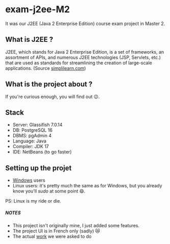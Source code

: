 # exam-j2ee-M2

It was our J2EE (Java 2 Enterprise Edition) course exam project in Master 2.

## What is J2EE ?
J2EE, which stands for Java 2 Enterprise Edition, is a set of frameworks, an assortment of APIs, and numerous J2EE technologies (JSP, Servlets, etc.) that are used as standards for streamlining the creation of large-scale applications. (Source <a href="https://www.simplilearn.com/j2ee-interview-questions-answers-article#:~:text=J2EE%2C%20which%20stands%20for%20Java,creation%20of%20large%2Dscale%20applications." target="_blank">simplilearn.com</a>)

## What is the project about ?
If you're curious enough, you will find out 😉.

## Stack
- Server: Glassifish 7.0.14
- DB: PostgreSQL 16
- DBMS: pgAdmin 4
- Language: Java
- Compiler: JDK 17
- IDE: NetBeans (to go faster)

## Setting up the projet
- <a href="./GUIDE_DEPL_PROJET_MODELE_JEE.pdf" target="_blank">Windows</a> users
- Linux users: it's pretty much the same as for Windows, but you already know you'll *sudo* at some point 😄.

PS: Linux is my ride or die.

##### NOTES
- This project isn't originally mine, I just added some features.
- The project UI is in French only (sadly) 😿
- The actual <a href="./TP jee.pdf" target="_blank">work</a> we were asked to do
